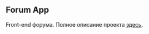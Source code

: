 ## Forum App

Front-end форума. Полное описание проекта [здесь](https://github.com/e-eki/forum-api).

